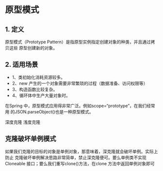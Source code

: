 # **原型模式**
## 1. 定义
原型模式（Prototype Pattern）是指原型实例指定创建对象的种类，并且通过拷贝这些
原型创建新的对象。
## 2. 适用场景
- 1、类初始化消耗资源较多。
- 2、new 产生的一个对象需要非常繁琐的过程（数据准备、访问权限等）
- 3、构造函数比较复杂。
- 4、循环体中生产大量对象时。

在Spring 中，原型模式应用得非常广泛。例如scope=“prototype”，在我们经常用
的JSON.parseObject()也是一种原型模式。

深度克隆
浅度克隆

## 克隆破坏单例模式
如果我们克隆的目标的对象是单例对象，那意味着，深克隆就会破坏单例。实际上防止
克隆破坏单例解决思路非常简单，禁止深克隆便可。要么单例类不实现
Cloneable 接口；要么我们重写clone()方法，在clone 方法中返回单例对象即可


